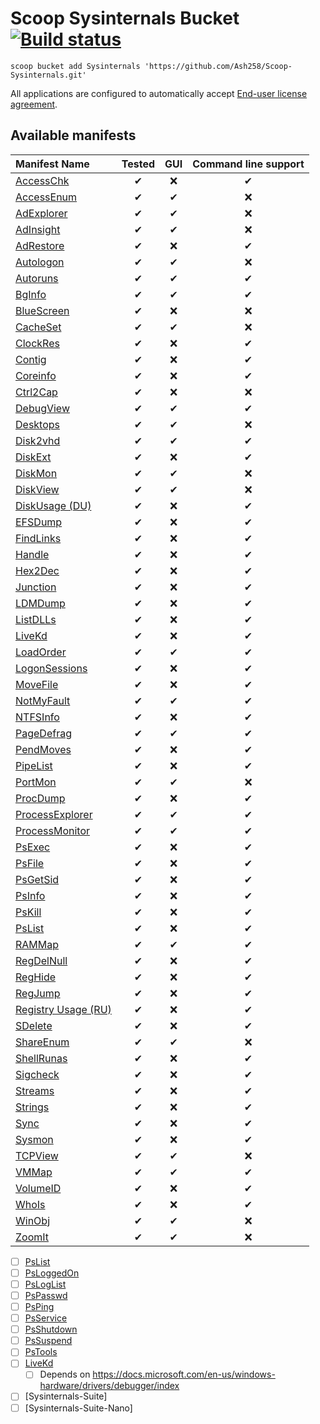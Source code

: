 # Scoop Sysinternals Bucket [![Build status](https://img.shields.io/appveyor/ci/Ash258/scoop-Sysinternals/master.svg?style=popout&logo=appveyor&label=AppVeyor)](https://ci.appveyor.com/project/Ash258/scoop-sysinternals)

`scoop bucket add Sysinternals 'https://github.com/Ash258/Scoop-Sysinternals.git'`

All applications are configured to automatically accept [End-user license agreement](https://docs.microsoft.com/en-us/sysinternals/license-terms).

## Available manifests

| Manifest Name                                    | Tested |  GUI  | Command line support |
| :----------------------------------------------- | :----: | :---: | :------------------: |
| [AccessChk](./bucket/AccessChk.json)             |   ✔    |   ❌   |          ✔           |
| [AccessEnum](./bucket/AccessEnum.json)           |   ✔    |   ✔   |          ❌           |
| [AdExplorer](./bucket/AdExplorer.json)           |   ✔    |   ✔   |          ❌           |
| [AdInsight](./bucket/AdInsight.json)             |   ✔    |   ✔   |          ❌           |
| [AdRestore](./bucket/AdRestore.json)             |   ✔    |   ❌   |          ✔           |
| [Autologon](./bucket/Autologon.json)             |   ✔    |   ✔   |          ❌           |
| [Autoruns](./bucket/Autoruns.json)               |   ✔    |   ✔   |          ✔           |
| [BgInfo](./bucket/BgInfo.json)                   |   ✔    |   ✔   |          ✔           |
| [BlueScreen](./bucket/BlueScreen.json)           |   ✔    |   ❌   |          ❌           |
| [CacheSet](./bucket/CacheSet.json)               |   ✔    |   ✔   |          ❌           |
| [ClockRes](./bucket/ClockRes.json)               |   ✔    |   ❌   |          ✔           |
| [Contig](./bucket/Contig.json)                   |   ✔    |   ❌   |          ✔           |
| [Coreinfo](./bucket/Coreinfo.json)               |   ✔    |   ❌   |          ✔           |
| [Ctrl2Cap](./bucket/Ctrl2Cap.json)               |   ✔    |   ❌   |          ❌           |
| [DebugView](./bucket/DebugView.json)             |   ✔    |   ✔   |          ✔           |
| [Desktops](./bucket/Desktops.json)               |   ✔    |   ✔   |          ❌           |
| [Disk2vhd](./bucket/Disk2vhd.json)               |   ✔    |   ✔   |          ✔           |
| [DiskExt](./bucket/DiskExt.json)                 |   ✔    |   ❌   |          ✔           |
| [DiskMon](./bucket/DiskMon.json)                 |   ✔    |   ✔   |          ❌           |
| [DiskView](./bucket/DiskView.json)               |   ✔    |   ✔   |          ❌           |
| [DiskUsage (DU)](./bucket/du.json)               |   ✔    |   ❌   |          ✔           |
| [EFSDump](./bucket/EFSDump.json)                 |   ✔    |   ❌   |          ✔           |
| [FindLinks](./bucket/FindLinks.json)             |   ✔    |   ❌   |          ✔           |
| [Handle](./bucket/Handle.json)                   |   ✔    |   ❌   |          ✔           |
| [Hex2Dec](./bucket/Hex2Dec.json)                 |   ✔    |   ❌   |          ✔           |
| [Junction](./bucket/Junction.json)               |   ✔    |   ❌   |          ✔           |
| [LDMDump](./bucket/LDMDump.json)                 |   ✔    |   ❌   |          ✔           |
| [ListDLLs](./bucket/ListDLLs.json)               |   ✔    |   ❌   |          ✔           |
| [LiveKd](./bucket/LiveKd.json)                   |   ✔    |   ❌   |          ✔           |
| [LoadOrder](./bucket/LoadOrder.json)             |   ✔    |   ✔   |          ✔           |
| [LogonSessions](./bucket/LogonSessions.json)     |   ✔    |   ❌   |          ✔           |
| [MoveFile](./bucket/MoveFile.json)               |   ✔    |   ❌   |          ✔           |
| [NotMyFault](./bucket/NotMyFault.json)           |   ✔    |   ✔   |          ✔           |
| [NTFSInfo](./bucket/NTFSInfo.json)               |   ✔    |   ❌   |          ✔           |
| [PageDefrag](./bucket/PageDefrag.json)           |   ✔    |   ✔   |          ✔           |
| [PendMoves](./bucket/PendMoves.json)             |   ✔    |   ❌   |          ✔           |
| [PipeList](./bucket/PipeList.json)               |   ✔    |   ❌   |          ✔           |
| [PortMon](./bucket/PortMon.json)                 |   ✔    |   ✔   |          ❌           |
| [ProcDump](./bucket/ProcDump.json)               |   ✔    |   ❌   |          ✔           |
| [ProcessExplorer](./bucket/ProcessExplorer.json) |   ✔    |   ✔   |          ✔           |
| [ProcessMonitor](./bucket/ProcessMonitor.json)   |   ✔    |   ✔   |          ✔           |
| [PsExec](./bucket/PsExec.json)                   |   ✔    |   ❌   |          ✔           |
| [PsFile](./bucket/PsFile.json)                   |   ✔    |   ❌   |          ✔           |
| [PsGetSid](./bucket/PsGetSid.json)               |   ✔    |   ❌   |          ✔           |
| [PsInfo](./bucket/PsInfo.json)                   |   ✔    |   ❌   |          ✔           |
| [PsKill](./bucket/PsKill.json)                   |   ✔    |   ❌   |          ✔           |
| [PsList](./bucket/PsList.json)                   |   ✔    |   ❌   |          ✔           |
| [RAMMap](./bucket/RAMMap.json)                   |   ✔    |   ✔   |          ✔           |
| [RegDelNull](./bucket/RegDelNull.json)           |   ✔    |   ❌   |          ✔           |
| [RegHide](./bucket/RegHide.json)                 |   ✔    |   ❌   |          ✔           |
| [RegJump](./bucket/RegJump.json)                 |   ✔    |   ❌   |          ✔           |
| [Registry Usage (RU)](./bucket/RU.json)          |   ✔    |   ❌   |          ✔           |
| [SDelete](./bucket/SDelete.json)                 |   ✔    |   ❌   |          ✔           |
| [ShareEnum](./bucket/ShareEnum.json)             |   ✔    |   ✔   |          ❌           |
| [ShellRunas](./bucket/ShellRunas.json)           |   ✔    |   ❌   |          ✔           |
| [Sigcheck](./bucket/Sigcheck.json)               |   ✔    |   ❌   |          ✔           |
| [Streams](./bucket/Streams.json)                 |   ✔    |   ❌   |          ✔           |
| [Strings](./bucket/Strings.json)                 |   ✔    |   ❌   |          ✔           |
| [Sync](./bucket/Sync.json)                       |   ✔    |   ❌   |          ✔           |
| [Sysmon](./bucket/Sysmon.json)                   |   ✔    |   ❌   |          ✔           |
| [TCPView](./bucket/TCPView.json)                 |   ✔    |   ✔   |          ❌           |
| [VMMap](./bucket/VMMap.json)                     |   ✔    |   ✔   |          ✔           |
| [VolumeID](./bucket/VolumeID.json)               |   ✔    |   ❌   |          ✔           |
| [WhoIs](./bucket/WhoIs.json)                     |   ✔    |   ❌   |          ✔           |
| [WinObj](./bucket/WinObj.json)                   |   ✔    |   ✔   |          ❌           |
| [ZoomIt](./bucket/ZoomIt.json)                   |   ✔    |   ✔   |          ❌           |

- [ ] [PsList](https://docs.microsoft.com/en-us/sysinternals/downloads/pslist)
- [ ] [PsLoggedOn](https://docs.microsoft.com/en-us/sysinternals/downloads/psloggedon)
- [ ] [PsLogList](https://docs.microsoft.com/en-us/sysinternals/downloads/psloglist)
- [ ] [PsPasswd](https://docs.microsoft.com/en-us/sysinternals/downloads/pspasswd)
- [ ] [PsPing](https://docs.microsoft.com/en-us/sysinternals/downloads/psping)
- [ ] [PsService](https://docs.microsoft.com/en-us/sysinternals/downloads/psservice)
- [ ] [PsShutdown](https://docs.microsoft.com/en-us/sysinternals/downloads/psshutdown)
- [ ] [PsSuspend](https://docs.microsoft.com/en-us/sysinternals/downloads/pssuspend)
- [ ] [PsTools](https://docs.microsoft.com/en-us/sysinternals/downloads/pstools)
- [ ] [LiveKd](https://docs.microsoft.com/en-us/sysinternals/downloads/livekd)
    - [ ] Depends on <https://docs.microsoft.com/en-us/windows-hardware/drivers/debugger/index>
- [ ] [Sysinternals-Suite]
- [ ] [Sysinternals-Suite-Nano]
